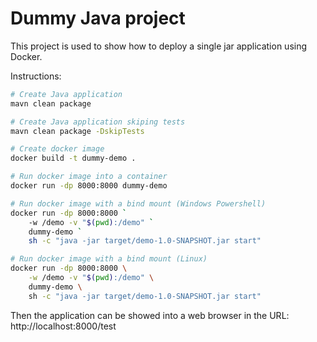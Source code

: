 # Dummy Java project 

This project is used to show how to deploy a single jar application using Docker.


Instructions:
```sh
# Create Java application
mavn clean package

# Create Java application skiping tests
mavn clean package -DskipTests

# Create docker image
docker build -t dummy-demo .

# Run docker image into a container
docker run -dp 8000:8000 dummy-demo

# Run docker image with a bind mount (Windows Powershell)
docker run -dp 8000:8000 `
    -w /demo -v "$(pwd):/demo" `
    dummy-demo `
    sh -c "java -jar target/demo-1.0-SNAPSHOT.jar start"

# Run docker image with a bind mount (Linux)
docker run -dp 8000:8000 \
    -w /demo -v "$(pwd):/demo" \
    dummy-demo \
    sh -c "java -jar target/demo-1.0-SNAPSHOT.jar start"
```

Then the application can be showed into a web browser in the URL: http://localhost:8000/test

